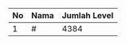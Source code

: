 | No | Nama            | Jumlah Level |
|----|-----------------|--------------|
| 1  | #    |    4384        |
